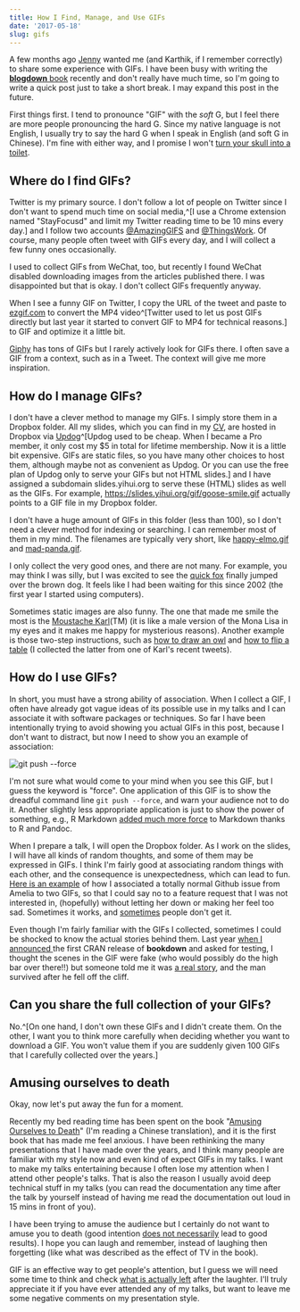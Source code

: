 ```yaml
---
title: How I Find, Manage, and Use GIFs
date: '2017-05-18'
slug: gifs
---
```


A few months ago [Jenny](https://twitter.com/JennyBryan) wanted me (and Karthik, if I remember correctly) to share some experience with GIFs. I have been busy with writing the [**blogdown** book](https://bookdown.org/yihui/blogdown/) recently and don't really have much time, so I'm going to write a quick post just to take a short break. I may expand this post in the future.

First things first. I tend to pronounce "GIF" with the _soft_ G, but I feel there are more people pronouncing the hard G. Since my native language is not English, I usually try to say the hard G when I speak in English (and soft G in Chinese). I'm fine with either way, and I promise I won't [turn your skull into a toilet](http://theoatmeal.com/comics/gif).

## Where do I find GIFs?

Twitter is my primary source. I don't follow a lot of people on Twitter since I don't want to spend much time on social media,^[I use a Chrome extension named "StayFocusd" and limit my Twitter reading time to be 10 mins every day.] and I follow two accounts [@AmazingGlFS](https://twitter.com/AmazingGlFS) and [@ThingsWork](https://twitter.com/ThingsWork). Of course, many people often tweet with GIFs every day, and I will collect a few funny ones occasionally.

I used to collect GIFs from WeChat, too, but recently I found WeChat disabled downloading images from the articles published there. I was disappointed but that is okay. I don't collect GIFs frequently anyway.

When I see a funny GIF on Twitter, I copy the URL of the tweet and paste to [ezgif.com](https://ezgif.com/optimize) to convert the MP4 video^[Twitter used to let us post GIFs directly but last year it started to convert GIF to MP4 for technical reasons.] to GIF and optimize it a little bit.

[Giphy](https://giphy.com) has tons of GIFs but I rarely actively look for GIFs there. I often save a GIF from a context, such as in a Tweet. The context will give me more inspiration.

## How do I manage GIFs?

I don't have a clever method to manage my GIFs. I simply store them in a Dropbox folder. All my slides, which you can find in my [CV](/en/vitae), are hosted in Dropbox via [Updog](https://updog.co)^[Updog used to be cheap. When I became a Pro member, it only cost my $5 in total for lifetime membership. Now it is a little bit expensive. GIFs are static files, so you have many other choices to host them, although maybe not as convenient as Updog. Or you can use the free plan of Updog only to serve your GIFs but not HTML slides.] and I have assigned a subdomain slides.yihui.org to serve these (HTML) slides as well as the GIFs. For example, https://slides.yihui.org/gif/goose-smile.gif actually points to a GIF file in my Dropbox folder.

I don't have a huge amount of GIFs in this folder (less than 100), so I don't need a clever method for indexing or searching. I can remember most of them in my mind. The filenames are typically very short, like [happy-elmo.gif](https://slides.yihui.org/gif/happy-elmo.gif) and [mad-panda.gif](https://slides.yihui.org/gif/mad-panda.gif).

I only collect the very good ones, and there are not many. For example, you may think I was silly, but I was excited to see the [quick fox](https://slides.yihui.org/gif/quick-fox.gif) finally jumped over the brown dog. It feels like I had been waiting for this since 2002 (the first year I started using computers).

Sometimes static images are also funny. The one that made me smile the most is the [Moustache Karl](https://slides.yihui.org/gif/karl-broman.jpeg)(TM) (it is like a male version of the Mona Lisa in my eyes and it makes me happy for mysterious reasons). Another example is those two-step instructions, such as [how to draw an owl](https://slides.yihui.org/gif/draw-an-owl.jpg) and [how to flip a table](https://slides.yihui.org/gif/flip-table.jpg) (I collected the latter from one of Karl's recent tweets).

## How do I use GIFs?

In short, you must have a strong ability of association. When I collect a GIF, I often have already got vague ideas of its possible use in my talks and I can associate it with software packages or techniques. So far I have been intentionally trying to avoid showing you actual GIFs in this post, because I don't want to distract, but now I need to show you an example of association:

![git push --force](https://slides.yihui.org/gif/git-push-force.gif)

I'm not sure what would come to your mind when you see this GIF, but I guess the keyword is "force". One application of this GIF is to show the dreadful command line `git push --force`, and warn your audience not to do it. Another slightly less appropriate application is just to show the power of something, e.g., R Markdown [added much more force](https://slides.yihui.org/2016-useR-bookdown-Yihui-Xie.html#(9)) to Markdown thanks to R and Pandoc. 

When I prepare a talk, I will open the Dropbox folder. As I work on the slides, I will have all kinds of random thoughts, and some of them may be expressed in GIFs. I think I'm fairly good at associating random things with each other, and the consequence is unexpectedness, which can lead to fun. [Here is an example](https://github.com/yihui/knitr/issues/1322) of how I associated a totally normal Github issue from Amelia to two GIFs, so that I could say no to a feature request that I was not interested in, (hopefully) without letting her down or making her feel too sad. Sometimes it works, and [sometimes](https://github.com/wch/r-source/commit/74c8486a039) people don't get it.

Even though I'm fairly familiar with the GIFs I collected, sometimes I could be shocked to know the actual stories behind them. Last year [when I announced ](https://twitter.com/xieyihui/status/752577793687379968) the first CRAN release of **bookdown** and asked for testing, I thought the scenes in the GIF were fake (who would possibly do the high bar over there!!) but someone told me it was [a real story](http://gizmodo.com/5951446/this-guy-somehow-survived-a-free-fall-from-a-4000-foot-cliff), and the man survived after he fell off the cliff.

## Can you share the full collection of your GIFs?

No.^[On one hand, I don't own these GIFs and I didn't create them. On the other, I want you to think more carefully when deciding whether you want to download a GIF. You won't value them if you are suddenly given 100 GIFs that I carefully collected over the years.]

## Amusing ourselves to death

Okay, now let's put away the fun for a moment.

Recently my bed reading time has been spent on the book "[Amusing Ourselves to Death](https://en.wikipedia.org/wiki/Amusing_Ourselves_to_Death)" (I'm reading a Chinese translation), and it is the first book that has made me feel anxious. I have been rethinking the many presentations that I have made over the years, and I think many people are familiar with my style now and even kind of expect GIFs in my talks. I want to make my talks entertaining because I often lose my attention when I attend other people's talks. That is also the reason I usually avoid deep technical stuff in my talks (you can read the documentation any time after the talk by yourself instead of having me read the documentation out loud in 15 mins in front of you).

I have been trying to amuse the audience but I certainly do not want to amuse you to death (good intention [does not necessarily](https://slides.yihui.org/gif/save-him.gif) lead to good results). I hope you can laugh and remember, instead of laughing then forgetting (like what was described as the effect of TV in the book).

GIF is an effective way to get people's attention, but I guess we will need some time to think and check [what is actually left](https://slides.yihui.org/gif/you-get-nothing.gif) after the laughter. I'll truly appreciate it if you have ever attended any of my talks, but want to leave me some negative comments on my presentation style.
